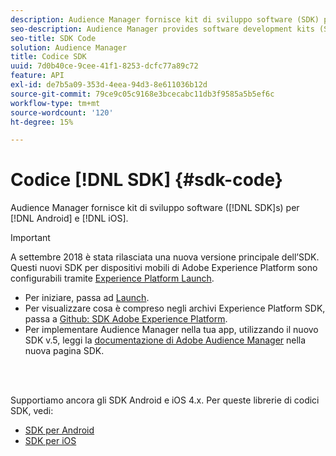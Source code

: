 ```yaml
---
description: Audience Manager fornisce kit di sviluppo software (SDK) per Android e iOS.
seo-description: Audience Manager provides software development kits (SDKs) for Android and iOS.
seo-title: SDK Code
solution: Audience Manager
title: Codice SDK
uuid: 7d0b40ce-9cee-41f1-8253-dcfc77a89c72
feature: API
exl-id: de7b5a09-353d-4eea-94d3-8e611036b12d
source-git-commit: 79ce9c05c9168e3bcecabc11db3f9585a5b5ef6c
workflow-type: tm+mt
source-wordcount: '120'
ht-degree: 15%

---
```


# Codice [!DNL SDK] {#sdk-code}

Audience Manager fornisce kit di sviluppo software ([!DNL SDK]s) per [!DNL Android] e [!DNL iOS].

>[!IMPORTANT]
>
>A settembre 2018 è stata rilasciata una nuova versione principale dell’SDK. Questi nuovi SDK per dispositivi mobili di Adobe Experience Platform sono configurabili tramite [Experience Platform Launch](https://www.adobe.com/experience-platform/launch.html).

* Per iniziare, passa ad [Launch](https://launch.adobe.com/).
* Per visualizzare cosa è compreso negli archivi Experience Platform SDK, passa a [Github: SDK Adobe Experience Platform](https://github.com/Adobe-Marketing-Cloud/acp-sdks).
* Per implementare Audience Manager nella tua app, utilizzando il nuovo SDK v.5, leggi la [documentazione di Adobe Audience Manager](https://experienceleague.adobe.com/docs/experience-platform/destinations/catalog/data-management/aam-dil-extension.html?lang=en) nella nuova pagina SDK.

<br> 

Supportiamo ancora gli SDK Android e iOS 4.x. Per queste librerie di codici SDK, vedi:

* [SDK per Android](https://experienceleague.adobe.com/docs/mobile-services/android/overview.html)
* [SDK per iOS](https://experienceleague.adobe.com/docs/mobile-services/ios/overview.html)
